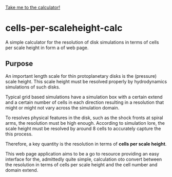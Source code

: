 [Take me to the calculator!](https://rometsch.github.io/cps-calc/)

# cells-per-scaleheight-calc

A simple calculator for the resolution of disk simulations in terms of cells per scale height in form a of web page.

## Purpose

An important length scale for thin protoplanetary disks is the (pressure) scale height.
This scale height must be resolved properly by hydrodynamics simulations of such disks.

Typical grid based simulations have a simulation box with a certain extend and a certain number of cells in each direction
resulting in a resolution that might or might not vary across the simulation domain.

To resolves physical features in the disk, such as the shock fronts at spiral arms, the resolution must be high enough.
According to simulation lore, the scale height must be resolved by around 8 cells to accurately capture the this process.

Therefore, a key quantity is the resolution in terms of **cells per scale height**.

This web page application aims to be a go to resource providing an easy interface for the, admittedly quite simple, 
calculation oto convert between the resolution in terms of cells per scale height and the cell number and domain extend.